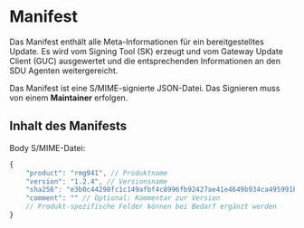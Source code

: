 # Manifest

Das Manifest enthält alle Meta-Informationen für ein bereitgestelltes Update. 
Es wird vom Signing Tool (SK) erzeugt und vom Gateway Update Client (GUC) 
ausgewertet und die entsprechenden Informationen an den SDU Agenten weitergereicht.

Das Manifest ist eine S/MIME-signierte JSON-Datei. Das Signieren muss von einem **Maintainer** erfolgen.

## Inhalt des Manifests
Body S/MIME-Datei:

```js
{
	"product": "rmg941", // Produktname
	"version": "1.2.4", // Versionsname
	"sha256": "e3b0c44298fc1c149afbf4c8996fb92427ae41e4649b934ca495991b7852b855", // SHA256 der Daten
	"comment": "" // Optional: Kommentar zur Version
	// Produkt-spezifische Felder können bei Bedarf ergänzt werden
}
```
